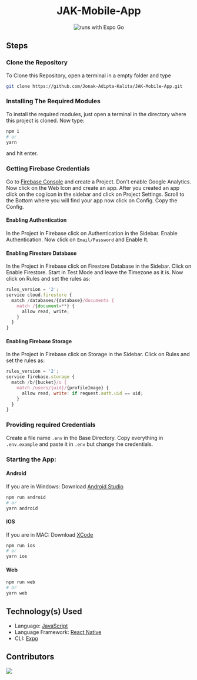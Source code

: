 <div align=center>

# JAK-Mobile-App

![runs with Expo Go](https://img.shields.io/badge/Runs%20with%20Expo%20Go-000.svg?style=for-the-badge&logo=EXPO&labelColor=f3f3f3&logoColor=000)

</div>

## Steps

### Clone the Repository

To Clone this Repository, open a terminal in a empty folder and type

```bash
git clone https://github.com/Jonak-Adipta-Kalita/JAK-Mobile-App.git
```

### Installing The Required Modules

To install the required modules, just open a terminal in the directory where this
project is cloned. Now type:

```bash
npm i
# or
yarn
```

and hit enter.

### Getting Firebase Credentials

Go to [Firebase Console](http://console.firebase.google.com/) and create a Project. Don't
enable Google Analytics. Now click on the Web Icon and create an app. After you created
an app click on the cog icon in the sidebar and click on Project Settings. Scroll to the
Bottom where you will find your app now click on Config. Copy the Config.

#### Enabling Authentication

In the Project in Firebase click on Authentication in the Sidebar. Enable
Authentication. Now click on `Email/Password` and Enable It.

#### Enabling Firestore Database

In the Project in Firebase click on Firestore Database in the Sidebar. Click on Enable
Firestore. Start in Test Mode and leave the Timezone as it is. Now click on Rules and set
the rules as:

```javascript
rules_version = '2';
service cloud.firestore {
  match /databases/{database}/documents {
    match /{document=**} {
      allow read, write;
    }
  }
}
```

#### Enabling Firebase Storage

In the Project in Firebase click on Storage in the Sidebar. Click on Rules and set the rules as:

```javascript
rules_version = '2';
service firebase.storage {
  match /b/{bucket}/o {
    match /users/{uid}/{profileImage} {
      allow read, write: if request.auth.uid == uid;
    }
  }
}

```

### Providing required Credentials

Create a file name `.env` in the Base Directory. Copy everything in `.env.example`
and paste it in `.env` but change the credentials.

### Starting the App:

#### Android

If you are in Windows: Download [Android Studio](https://developer.android.com/studio)

```bash
npm run android
# or
yarn android
```

#### IOS

If you are in MAC: Download [XCode](https://developer.apple.com/xcode/)

```bash
npm run ios
# or
yarn ios
```

#### Web

```bash
npm run web
# or
yarn web
```

## Technology(s) Used

-   Language: [JavaScript](https://www.javascript.com/)
-   Language Framework: [React Native](https://reactnative.dev/)
-   CLI: [Expo](https://expo.io/)

## Contributors

<a href = "https://github.com/Jonak-Adipta-Kalita/JAK-Mobile-App/graphs/contributors">
	<img src = "https://contrib.rocks/image?repo=Jonak-Adipta-Kalita/JAK-Mobile-App" />
</a>
